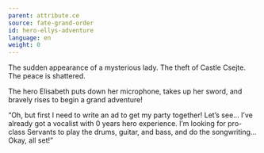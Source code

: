 ```yaml
---
parent: attribute.ce
source: fate-grand-order
id: hero-ellys-adventure
language: en
weight: 0
---
```


The sudden appearance of a mysterious lady.
The theft of Castle Csejte.
The peace is shattered.

The hero Elisabeth puts down her microphone, takes up her sword, and bravely rises to begin a grand adventure!

“Oh, but first I need to write an ad to get my party together!
Let’s see… I’ve already got a vocalist with 0 years hero experience.
I’m looking for pro-class Servants to play the drums, guitar, and bass, and do the songwriting… Okay, all set!”
